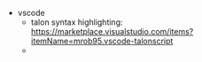 * vscode
  * talon syntax highlighting: https://marketplace.visualstudio.com/items?itemName=mrob95.vscode-talonscript
  * 